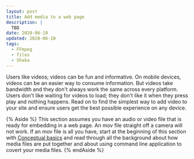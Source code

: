 ```yaml
---
layout: post
title: Add media to a web page
description: |
  TBD
date: 2020-06-10
updated: 2020-06-10
tags:
  - FFmpeg
  - files
  - Shaka
---
```


Users like videos; videos can be fun and informative. On mobile devices, videos
can be an easier way to consume information. But videos take bandwidth and they
don't always work the same across every platform. Users don't like waiting for
videos to load; they don't like it when they press play and nothing happens.
Read on to find the simplest way to add video to your site and ensure users get
the best possible experience on any device.

{% Aside %}
This section assumes you have an audio or video file that is ready for embedding
in a web page. An mov file straight off a camera will not work. If an mov file
is all you have, start at the beginning of this section with [Conceptual
basics](../media-experience/) and read through all the background about how
media files are put together and about using command line application to covert
your media files.
{% endAside %}

